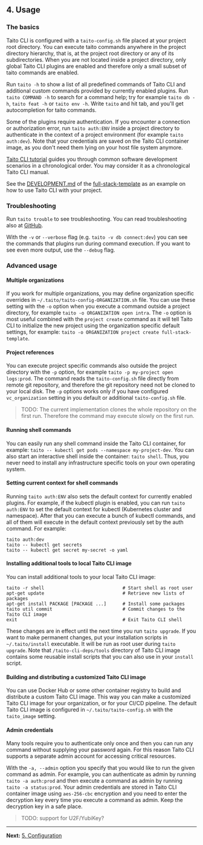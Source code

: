 ## 4. Usage

### The basics

Taito CLI is configured with a `taito-config.sh` file placed at your project root directory. You can execute taito commands anywhere in the project directory hierarchy, that is, at the project root directory or any of its subdirectories. When you are not located inside a project directory, only global Taito CLI plugins are enabled and therefore only a small subset of taito commands are enabled.

Run `taito -h` to show a list of all predefined commands of Taito CLI and additional custom commands provided by currently enabled plugins. Run `taito COMMAND -h` to search for a command help; try for example `taito db -h`, `taito feat -h` or `taito env -h`. Write `taito` and hit tab, and you'll get autocompletion for taito commands.

Some of the plugins require authentication. If you encounter a connection or authorization error, run `taito auth:ENV` inside a project directory to authenticate in the context of a project environment (for example `taito auth:dev`). Note that your credentials are saved on the Taito CLI container image, as you don't need them lying on your host file system anymore.

[Taito CLI tutorial](https://taitounited.github.io/taito-cli/tutorial/) guides you through common software development scenarios in a chronological order. You may consider it as a chronological Taito CLI manual.

See the [DEVELOPMENT.md](https://github.com/TaitoUnited/full-stack-template/blob/master/scripts/taito/DEVELOPMENT.md) of the [full-stack-template](https://github.com/TaitoUnited/full-stack-template) as an example on how to use Taito CLI with your project.

### Troubleshooting

Run `taito trouble` to see troubleshooting. You can read troubleshooting also at [GitHub](https://github.com/TaitoUnited/taito-cli/blob/master/trouble.txt).

With the `-v` or `--verbose` flag (e.g. `taito -v db connect:dev`) you can see the commands that plugins run during command execution. If you want to see even more output, use the `--debug` flag.

### Advanced usage

#### Multiple organizations

If you work for multiple organizations, you may define organization specific overrides in `~/.taito/taito-config-ORGANIZATION.sh` file. You can use these setting with the `-o` option when you execute a command outside a project directory, for example `taito -o ORGANIZATION open intra`. The `-o` option is most useful combined with the `project create` command as it will tell Taito CLI to initialize the new project using the organization specific default settings, for example: `taito -o ORGANIZATION project create full-stack-template`.

#### Project references

You can execute project specific commands also outside the project directory with the `-p` option, for example `taito -p my-project open logs:prod`. The command reads the `taito-config.sh` file directly from remote git repository, and therefore the git repository need not be cloned to your local disk. The `-p` options works only if you have configured `vc_organization` setting in you default or additional `taito-config.sh` file.

> TODO: The current implementation clones the whole repository on the first run. Therefore the command may execute slowly on the first run.

#### Running shell commands

You can easily run any shell command inside the Taito CLI container, for example: `taito -- kubectl get pods --namespace my-project-dev`. You can also start an interactive shell inside the container: `taito shell`. Thus, you never need to install any infrastructure specific tools on your own operating system.

#### Setting current context for shell commands

Running `taito auth:ENV` also sets the default context for currently enabled plugins. For example, if the kubectl plugin is enabled, you can run `taito auth:ENV` to set the default context for kubectl (Kubernetes cluster and namespace). After that you can execute a bunch of kubectl commands, and all of them will execute in the default context previously set by the auth command. For example:

```shell
taito auth:dev
taito -- kubectl get secrets
taito -- kubectl get secret my-secret -o yaml
```

#### Installing additional tools to local Taito CLI image

You can install additional tools to your local Taito CLI image:

```shell
taito -r shell                             # Start shell as root user
apt-get update                             # Retrieve new lists of packages
apt-get install PACKAGE [PACKAGE ...]      # Install some packages
taito util commit                          # Commit changes to the Taito CLI image
exit                                       # Exit Taito CLI shell
```

These changes are in effect until the next time you run `taito upgrade`. If you want to make permanent changes, put your installation scripts in `~/.taito/install` executable. It will be run as root user during `taito upgrade`. Note that `/taito-cli-deps/tools` directory of Taito CLI image contains some reusable install scripts that you can also use in your `install` script.

#### Building and distributing a customized Taito CLI image

You can use Docker Hub or some other container registry to build and distribute a custom Taito CLI image. This way you can make a customized Taito CLI image for your organization, or for your CI/CD pipeline. The default Taito CLI image is configured in `~/.taito/taito-config.sh` with the `taito_image` setting.

#### Admin credentials

Many tools require you to authenticate only once and then you can run any command without supplying your password again. For this reason Taito CLI supports a separate admin account for accessing critical resources.

With the `-a, --admin` option you specify that you would like to run the given command as admin. For example, you can authenticate as admin by running `taito -a auth:prod` and then execute a command as admin by running `taito -a status:prod`. Your admin credentials are stored in Taito CLI container image using `aes-256-cbc` encryption and you need to enter the decryption key every time you execute a command as admin. Keep the decryption key in a safe place.

> TODO: support for U2F/YubiKey?

---

**Next:** [5. Configuration](05-configuration.md)
